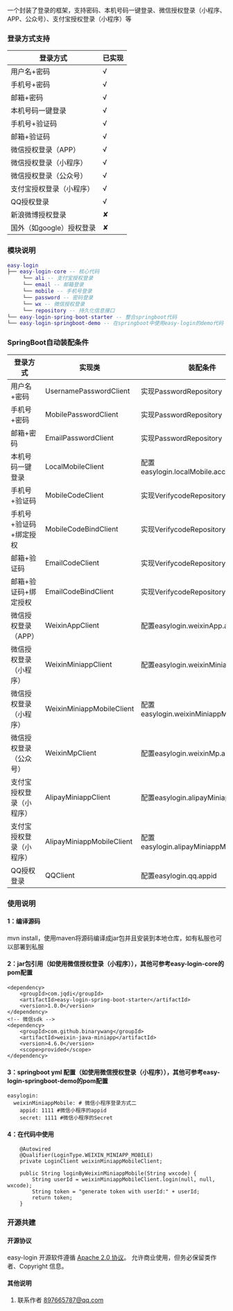 一个封装了登录的框架，支持密码、本机号码一键登录、微信授权登录（小程序、APP、公众号）、支付宝授权登录（小程序）等

### 登录方式支持

| 登录方式                   | 已实现 |
| -------------------------- |--------|
| 用户名+密码                | √      |
| 手机号+密码            	 | √      |
| 邮箱+密码                  | √      |
| 本机号码一键登录           | √      |
| 手机号+验证码              | √      |
| 邮箱+验证码                | √      |
| 微信授权登录（APP）        | √      |
| 微信授权登录（小程序）     | √      |
| 微信授权登录（公众号）     | √      |
| 支付宝授权登录（小程序）   | √      |
| QQ授权登录                 | √      |
| 新浪微博授权登录           | ✘      |
| 国外（如google）授权登录   | ✘      |

### 模块说明

```lua
easy-login
├── easy-login-core -- 核心代码
	 └── ali -- 支付宝授权登录
	 └── email -- 邮箱登录
	 └── mobile -- 手机号登录
	 └── password -- 密码登录
	 └── wx -- 微信授权登录
	 └── repository -- 持久化信息接口
└── easy-login-spring-boot-starter -- 整合springboot代码
└── easy-login-springboot-demo -- 在springboot中使用easy-login的demo代码
```

### SpringBoot自动装配条件

| 登录方式                   | 实现类                        | 装配条件                                    |
| -------------------------- | ----------------------------- |---------------------------------------------|
| 用户名+密码                | UsernamePasswordClient        | 实现PasswordRepository                      |
| 手机号+密码            	 | MobilePasswordClient          | 实现PasswordRepository                      |
| 邮箱+密码                  | EmailPasswordClient           | 实现PasswordRepository                      |
| 本机号码一键登录           | LocalMobileClient             | 配置easylogin.localMobile.accessKeyId       |
| 手机号+验证码              | MobileCodeClient              | 实现VerifycodeRepository                    |
| 手机号+验证码+绑定授权     | MobileCodeBindClient          | 实现VerifycodeRepository                    |
| 邮箱+验证码                | EmailCodeClient               | 实现VerifycodeRepository                    |
| 邮箱+验证码+绑定授权       | EmailCodeBindClient           | 实现VerifycodeRepository                    |
| 微信授权登录（APP）        | WeixinAppClient               | 配置easylogin.weixinApp.appid               |
| 微信授权登录（小程序）     | WeixinMiniappClient           | 配置easylogin.weixinMiniapp.appid           |
| 微信授权登录（小程序）     | WeixinMiniappMobileClient     | 配置easylogin.weixinMiniappMobile.appid     |
| 微信授权登录（公众号）     | WeixinMpClient                | 配置easylogin.weixinMp.appid                |
| 支付宝授权登录（小程序）   | AlipayMiniappClient           | 配置easylogin.alipayMiniapp.appid           |
| 支付宝授权登录（小程序）   | AlipayMiniappMobileClient     | 配置easylogin.alipayMiniappMobile.appid     |
| QQ授权登录   				 | QQClient     				 | 配置easylogin.qq.appid     				   |

### 使用说明

#### 1：编译源码
mvn install，使用maven将源码编译成jar包并且安装到本地仓库，如有私服也可以部署到私服

#### 2：jar包引用（如使用微信授权登录（小程序）），其他可参考easy-login-core的pom配置

```
<dependency>
    <groupId>com.jqdi</groupId>
    <artifactId>easy-login-spring-boot-starter</artifactId>
    <version>1.0.0</version>
</dependency>
<!-- 微信sdk -->
<dependency>
	<groupId>com.github.binarywang</groupId>
	<artifactId>weixin-java-miniapp</artifactId>
	<version>4.6.0</version>
	<scope>provided</scope>
</dependency>
```
#### 3：springboot yml 配置（如使用微信授权登录（小程序）），其他可参考easy-login-springboot-demo的pom配置
```
easylogin:
  weixinMiniappMobile: # 微信小程序登录方式二
    appid: 1111 #微信小程序的appid
    secret: 1111 #微信小程序的Secret
```
#### 4：在代码中使用
```
	@Autowired
	@Qualifier(LoginType.WEIXIN_MINIAPP_MOBILE)
	private LoginClient weixinMiniappMobileClient;

	public String loginByWeixinMiniappMobile(String wxcode) {
		String userId = weixinMiniappMobileClient.login(null, null, wxcode);
		String token = "generate token with userId:" + userId;
		return token;
	}
```

### 开源共建

#### 开源协议

easy-login 开源软件遵循 [Apache 2.0 协议](https://www.apache.org/licenses/LICENSE-2.0.html)。
允许商业使用，但务必保留类作者、Copyright 信息。

#### 其他说明

1. 联系作者 <a href="mailto:897665787@qq.com">897665787@qq.com</a>
